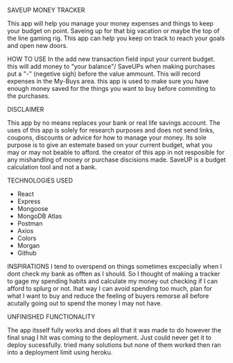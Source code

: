 SAVEUP MONEY TRACKER

This app will help you manage your money expenses and things to keep your budget on point. Saveing up for that big vacation or maybe the top of the line gaming rig. This app can help you keep on track to reach your goals and open new doors.

HOW TO USE In the add new transaction field input your current budget. this will add money to "your balance"/ SaveUPs when making purchases put a "-" (negetive sigh) before the value ammount. This will record expenses in the My-Buys area. this app is used to make sure you have enough money saved for the things you want to buy before commiting to the purchases.

DISCLAIMER

This app by no means replaces your bank or real life savings account. The uses of this app is solely for research purposes and does not send links, coupons, discounts or advice for how to manage your money. Its sole purpose is to give an estemate based on your current budget, what you may or may not beable to afford. the creator of this app in not resposible for any mishandling of money or purchase discisions made. SaveUP is a budget calculation tool and not a bank.

TECHNOLOGIES USED

- React
- Express
- Mongoose
- MongoDB Atlas
- Postman
- Axios
- Colors
- Morgan
- Github 

INSPIRATIONS
 I tend to overspend on things sometimes excpecially when I dont check my bank as offten as I should.
 So I thought of making a tracker to gage my spending habits and calculate my money out checking if I can afford to splurg or not. Ihat way I can avoid spending too much, plan for what I want to buy and reduce the feeling of buyers remorse all before acutally going out to spend the money I may not have.

 UNFINISHED FUNCTIONALITY 

 The app itsself fully works and does all that it was made to do however the final snag I hit was coming to the deployment. Just could never get it to deploy sucessfully. tried many solutions but none of them worked then ran into a deployment limit using heroku.